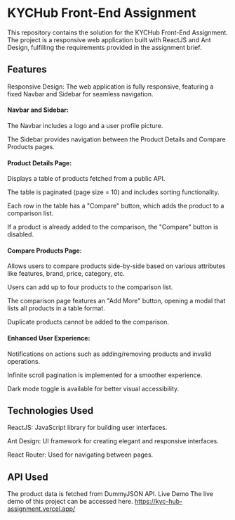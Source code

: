 # KYCHub Front-End Assignment

This repository contains the solution for the KYCHub Front-End Assignment. The project is a responsive web application built with ReactJS and Ant Design, fulfilling the requirements provided in the assignment brief.

## Features
Responsive Design: The web application is fully responsive, featuring a fixed Navbar and Sidebar for seamless navigation.
#### Navbar and Sidebar:
The Navbar includes a logo and a user profile picture.

The Sidebar provides navigation between the Product Details and Compare Products pages.
#### Product Details Page:
Displays a table of products fetched from a public API.

The table is paginated (page size = 10) and includes sorting functionality.

Each row in the table has a "Compare" button, which adds the product to a comparison list.

If a product is already added to the comparison, the "Compare" button is disabled.
#### Compare Products Page:
Allows users to compare products side-by-side based on various attributes like features, brand, price, category, etc.

Users can add up to four products to the comparison list.

The comparison page features an "Add More" button, opening a modal that lists all products in a table format.

Duplicate products cannot be added to the comparison.
#### Enhanced User Experience:
Notifications on actions such as adding/removing products and invalid operations.

Infinite scroll pagination is implemented for a smoother experience.

Dark mode toggle is available for better visual accessibility.
## Technologies Used
ReactJS: JavaScript library for building user interfaces.

Ant Design: UI framework for creating elegant and responsive interfaces.

React Router: Used for navigating between pages.
## API Used
The product data is fetched from DummyJSON API.
Live Demo
The live demo of this project can be accessed here.
https://kyc-hub-assignment.vercel.app/
